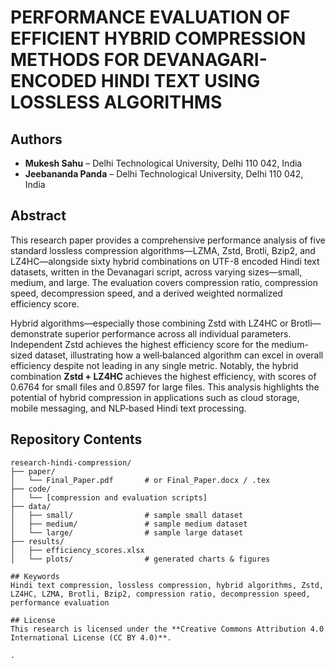 # PERFORMANCE EVALUATION OF EFFICIENT HYBRID COMPRESSION METHODS FOR DEVANAGARI-ENCODED HINDI TEXT USING LOSSLESS ALGORITHMS

## Authors
- **Mukesh Sahu** – Delhi Technological University, Delhi 110 042, India  
- **Jeebananda Panda** – Delhi Technological University, Delhi 110 042, India  

## Abstract
This research paper provides a comprehensive performance analysis of five standard lossless compression algorithms—LZMA, Zstd, Brotli, Bzip2, and LZ4HC—alongside sixty hybrid combinations on UTF-8 encoded Hindi text datasets, written in the Devanagari script, across varying sizes—small, medium, and large. The evaluation covers compression ratio, compression speed, decompression speed, and a derived weighted normalized efficiency score.

Hybrid algorithms—especially those combining Zstd with LZ4HC or Brotli—demonstrate superior performance across all individual parameters. Independent Zstd achieves the highest efficiency score for the medium-sized dataset, illustrating how a well‑balanced algorithm can excel in overall efficiency despite not leading in any single metric. Notably, the hybrid combination **Zstd + LZ4HC** achieves the highest efficiency, with scores of 0.6764 for small files and 0.8597 for large files. This analysis highlights the potential of hybrid compression in applications such as cloud storage, mobile messaging, and NLP‑based Hindi text processing.

## Repository Contents

```text
research-hindi-compression/
├── paper/
│   └── Final_Paper.pdf       # or Final_Paper.docx / .tex
├── code/
│   └── [compression and evaluation scripts]
├── data/
│   ├── small/                # sample small dataset
│   ├── medium/               # sample medium dataset
│   └── large/                # sample large dataset
├── results/
│   ├── efficiency_scores.xlsx
│   └── plots/                # generated charts & figures

## Keywords
Hindi text compression, lossless compression, hybrid algorithms, Zstd, LZ4HC, LZMA, Brotli, Bzip2, compression ratio, decompression speed, performance evaluation

## License
This research is licensed under the **Creative Commons Attribution 4.0 International License (CC BY 4.0)**.

.

